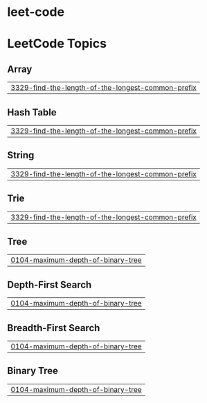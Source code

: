 # leet-code
<!---LeetCode Topics Start-->
# LeetCode Topics
## Array
|  |
| ------- |
| [3329-find-the-length-of-the-longest-common-prefix](https://github.com/cshann22/leet-code/tree/master/3329-find-the-length-of-the-longest-common-prefix) |
## Hash Table
|  |
| ------- |
| [3329-find-the-length-of-the-longest-common-prefix](https://github.com/cshann22/leet-code/tree/master/3329-find-the-length-of-the-longest-common-prefix) |
## String
|  |
| ------- |
| [3329-find-the-length-of-the-longest-common-prefix](https://github.com/cshann22/leet-code/tree/master/3329-find-the-length-of-the-longest-common-prefix) |
## Trie
|  |
| ------- |
| [3329-find-the-length-of-the-longest-common-prefix](https://github.com/cshann22/leet-code/tree/master/3329-find-the-length-of-the-longest-common-prefix) |
## Tree
|  |
| ------- |
| [0104-maximum-depth-of-binary-tree](https://github.com/cshann22/leet-code/tree/master/0104-maximum-depth-of-binary-tree) |
## Depth-First Search
|  |
| ------- |
| [0104-maximum-depth-of-binary-tree](https://github.com/cshann22/leet-code/tree/master/0104-maximum-depth-of-binary-tree) |
## Breadth-First Search
|  |
| ------- |
| [0104-maximum-depth-of-binary-tree](https://github.com/cshann22/leet-code/tree/master/0104-maximum-depth-of-binary-tree) |
## Binary Tree
|  |
| ------- |
| [0104-maximum-depth-of-binary-tree](https://github.com/cshann22/leet-code/tree/master/0104-maximum-depth-of-binary-tree) |
<!---LeetCode Topics End-->
